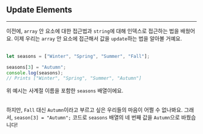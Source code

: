 ## Update Elements
---
이전에, `array` 안 요소에 대한 접근법과 `string`에 대해 인덱스로 접근하는 법을 배웠어요. 이제 우리는 `array` 안 요소에 접근해서 값을 `update`하는 법을 알아볼 거예요.
<br>
<br>

```javascript
let seasons = ["Winter", "Spring", "Summer", "Fall"];

seasons[3] = "Autumn";
console.log(seasons);
// Prints ["Winter", "Spring", "Summer", "Autumn"]
```
위 예시는 사계절 이름을 포함한 `seasons` 배열이에요.
<br>
<br>

하지만, `Fall` 대신 `Autumn`이라고 부르고 싶은 우리들의 마음이 어쩔 수 없나봐요. 그래서, `season[3] = "Autumn";` 코드로 `seasons` 배열의 네 번째 값을 `Autumn`으로 바꿨습니다!
